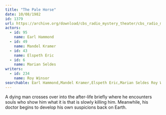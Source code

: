 ```yaml
---
title: "The Pale Horse"
date: 10/08/1982
id: 1379
url: https://archive.org/download/cbs_radio_mystery_theater/cbs_radio_mystery_theater-1351-1399.zip/cbs_radio_mystery_theater-1351-1399%2Fcbsrmt_1379_the_pale_horse.mp3
actors:  
  - id: 95
    name: Earl Hammond  
  - id: 49
    name: Mandel Kramer  
  - id: 43
    name: Elspeth Eric  
  - id: 6
    name: Marian Seldes
writers:  
  - id: 234
    name: Roy Winsor
searchable: Earl Hammond,Mandel Kramer,Elspeth Eric,Marian Seldes Roy Winsor
---
```

A dying man crosses over into the after-life briefly where he encounters souls who show him what it is that is slowly killing him. Meanwhile, his doctor begins to develop his own suspicions back on Earth.